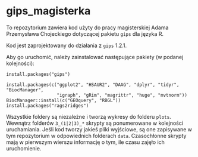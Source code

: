 # gips_magisterka

To repozytorium zawiera kod użyty do pracy magisterskiej Adama Przemysława Chojeckiego dotyczącej pakietu `gips` dla języka R.

Kod jest zaprojektowany do działania z `gips` 1.2.1.

Aby go uruchomić, należy zainstalować następujące pakiety (w podanej kolejności):
```
install.packages("gips")

install.packages(c("ggplot2", "HSAUR2", "DAAG", "dplyr", "tidyr", "BiocManager",
                   "igraph", "gRim", "magrittr", "huge", "mvtnorm"))
BiocManager::install(c("GEOquery", "RBGL"))
install.packages("rags2ridges")
```

Wszystkie foldery są niezależne i tworzą wykresy do folderu `plots`. Wewnątrz folderów `3_(1|2|3)_*` skrypty są ponumerowane w kolejności uruchamiania. Jeśli kod tworzy jakieś pliki wyjściowe, są one zapisywane w tym repozytorium w odpowiednich folderach `data`. Czasochłonne skrypty mają w pierwszym wierszu informację o tym, ile czasu zajęło ich uruchomienie.
